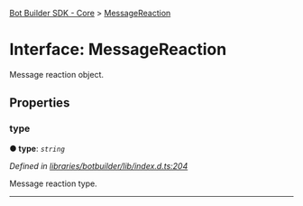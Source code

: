 [Bot Builder SDK - Core](../README.md) > [MessageReaction](../interfaces/botbuilder.messagereaction.md)



# Interface: MessageReaction


Message reaction object.


## Properties
<a id="type"></a>

###  type

**●  type**:  *`string`* 

*Defined in [libraries/botbuilder/lib/index.d.ts:204](https://github.com/Microsoft/botbuilder-js/blob/5422076/libraries/botbuilder/lib/index.d.ts#L204)*



Message reaction type.




___


